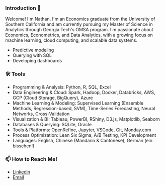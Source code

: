 ### Introduction 👋

Welcome! I'm Nathan. I'm an Economics graduate from the University of Southern California and am currently pursuing my Master of Science in Analytics through Georgia Tech's OMSA program. I’m passionate about Economics, Econometrics, and Data Analytics, with a growing focus on machine learning, cloud computing, and scalable data systems.

- Predictive modeling
- Querying with SQL
- Developing dashboards

### 🛠️ Tools

- Programming & Analysis: Python, R, SQL, Excel
- Data Engineering & Cloud: Spark, Hadoop, Docker, Databricks, AWS, GCP (Cloud Storage, BigQuery), Azure
- Machine Learning & Modeling: Supervised Learning (Ensemble Methods, Regression-based, SVM), Time-Series Forecasting, Neural Networks, Cross-Validation
- Visualization & BI: Tableau, PowerBI, RShiny, D3.js, Matplotlib, Seaborn
- Databases & Querying: SQLite, Oracle
- Tools & Platforms: OpenRefine, Jupyter, VSCode, Git, Monday.com
- Process Optimization: Lean Six Sigma, A/B Testing, KPI Development
- Languages: English, Chinese (Mandarin & Cantonese), German (ein bisschen!)

### 📫 How to Reach Me!

- [Linkedin](https://www.linkedin.com/in/nathanchan55/)
- [Email](mailto:nathankcc55@gmail.com)
<!--
**nathankcc55/nathankcc55** is a ✨ _special_ ✨ repository because its `README.md` (this file) appears on your GitHub profile.

Here are some ideas to get you started:

- 🔭 I’m currently working on ...
- 🌱 I’m currently learning ...
- 👯 I’m looking to collaborate on ...
- 🤔 I’m looking for help with ...
- 💬 Ask me about ...
- 📫 How to reach me: ...
- 😄 Pronouns: ...
- ⚡ Fun fact: ...
-->
